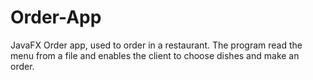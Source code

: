 # Order-App
JavaFX Order app, used to order in a restaurant. The program read the menu from a file and enables the client to choose dishes and make an order. 
